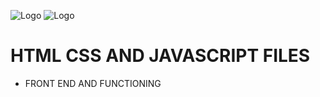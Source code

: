 ![Logo](https://img.icons8.com/?size=100&id=20909&format=png&color=000000) ![Logo](https://img.icons8.com/?size=100&id=AY9OsTxmB7MH&format=png&color=000000)
# HTML CSS AND JAVASCRIPT FILES 

- FRONT END AND FUNCTIONING 
